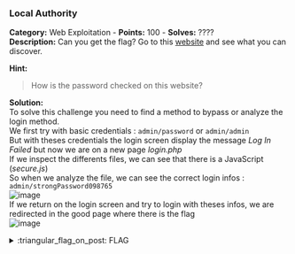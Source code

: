 ### Local Authority
**Category:** Web Exploitation - **Points:** 100 - **Solves:** ????  
**Description:** Can you get the flag? Go to this [website](http://saturn.picoctf.net:54554/) and see what you can discover.  

**Hint:**
> How is the password checked on this website?  

**Solution:**  
To solve this challenge you need to find a method to bypass or analyze the login method.  
We first try with basic credentials : `admin/password` or `admin/admin`  
But with theses credentials the login screen display the message *Log In Failed* but now we are on a new page *login.php*  
If we inspect the differents files, we can see that there is a JavaScript (*secure.js*)  
So when we analyze the file, we can see the correct login infos : `admin/strongPassword098765`  
![image](https://user-images.githubusercontent.com/91023285/159423017-d635fb85-6d0a-4ced-bf36-b31f3ba0fca3.png)  
If we return on the login screen and try to login with theses infos, we are redirected in the good page where there is the flag  
![image](https://user-images.githubusercontent.com/91023285/159423234-24967838-60cf-4075-b3f6-23fac89d4595.png)



<details>
  <summary>:triangular_flag_on_post: FLAG</summary>

  ```
  picoCTF{j5_15_7r4n5p4r3n7_05df90c8}
  ```
</details>

